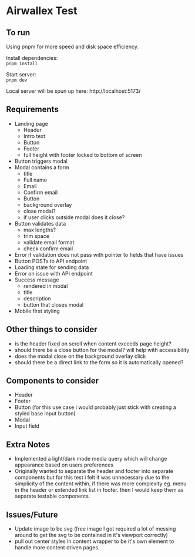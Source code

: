 # Airwallex Test

## To run
Using pnpm for more speed and disk space efficiency.  

Install dependencies:  
`pnpm install`  

Start server:  
`pnpm dev`  

Local server will be spun up here: http://localhost:5173/  

## Requirements
- Landing page
  - Header
  - Intro text
  - Button
  - Footer
  - full height with footer locked to bottom of screen
- Button triggers modal
- Modal contains a form
  - title
  - Full name
  - Email
  - Confirm email
  - Button
  - background overlay
  - close modal?
  - if user clicks outside modal does it close?
- Button validates data
  - max lengths?
  - trim space
  - validate email format
  - check confirm email
- Error if validation does not pass with pointer to fields that have issues
- Button POSTs to API endpoint
- Loading state for sending data
- Error on issue with API endpoint
- Success message
  - rendered in modal
  - title
  - description
  - button that closes modal
- Mobile first styling


## Other things to consider
- is the header fixed on scroll when content exceeds page height?
- should there be a close button for the modal? will help with accessibility
- does the modal close on the background overlay click
- should there be a direct link to the form so it is automatically opened?


## Components to consider
- Header
- Footer
- Button (for this use case i would probably just stick with creating a styled base input button)
- Modal
- Input field

## Extra Notes
- Implemented a light/dark mode media query which will change appearance based on users preferences
- Originally wanted to separate the header and footer into separate components but for this test i felt it was unnecessary due to the simplicity of the content within, if there was more complexity eg. menu in the header or extended link list in footer. then I would keep them as separate testable components.


## Issues/Future
- Update image to be svg (free image I got required a lot of messing around to get the svg to be contained in it's viewport correctly)
- pull out center styles in content wrapper to be it's own element to handle more content driven pages.